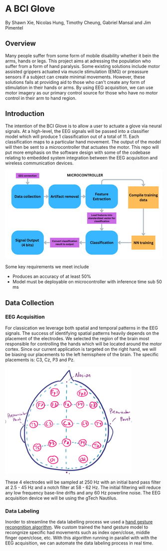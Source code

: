 # A BCI Glove

By Shawn Xie, Nicolas Hung, Timothy Cheung, Gabriel Mansal and Jim Pimentel

## Overview

Many people suffer from some form of mobile disability whether it bein the arms, hands or legs. This project aims at adressing the population who suffer from a form of hand paralysis. Some existing solutions include motor assisted grippers actuated via muscle stimulation (EMG) or preassure sensors if a subject can create minimal movements. However, these solutions fails at providing aid to those who can't create any form of stimulation in their hands or arms. By using EEG acquisition, we can use motor imagery as our primary control source for those who have no motor control in their arm to hand region.

## Introduction

The intention of the BCI Glove is to allow a user to actuate a glove via neural signals. At a high-level, the EEG signals will be passed into a classifier model which will produce 1 classification out of a total of 11. Each classification maps to a particular hand movement. The output of the model will then be sent to a microcontroller that actuates the motor. This repo will put more emphasis on the software design with some of the codebase relating to embedded system integration between the EEG acquisition and wireless communication devices.

![Diagram](Assets\HighLevelOverview.png)

Some key requirements we meet include

- Produces an accuracy of at least 50%
- Model must be deployable on microcontroller with inference time sub 50 ms

## Data Collection

### EEG Acquisition

For classication we leverage both spatial and temporal patterns in the EEG signals. The success of identifying spatial patterns heavily depends on the placement of the electrodes. We selected the region of the brain most responsible for controlling the hands which will be located around the motor cortex. Since our current application is targeted on the right hand, we will be biasing our placements to the left hemisphere of the brain. The specific placements is: C3, Cz, P3 and Pz.

![Diagram](Assets\ElectrodePlacements.png)

These 4 electrodes will be sampled at 250 Hz with an initial band pass filter at 2.5 - 45 Hz and a notch filter at 58 - 62 Hz. The initial filtering will reduce any low frequency base-line drifts and any 60 Hz powerline noise. The EEG acquisition device we will be using the gTech Nautilus.

### Data Labeling

Inorder to streamline the data labelling process we used a [hand gesture recongnition algorithm](https://github.com/kinivi/hand-gesture-recognition-mediapipe). We custom trained the hand gesture model to recongnize specific had movements such as index open/close, middle finger open/close, etc. With this algorithm running in parallel with with the EEG acquisition, we can automate the data labeling process in real time.
